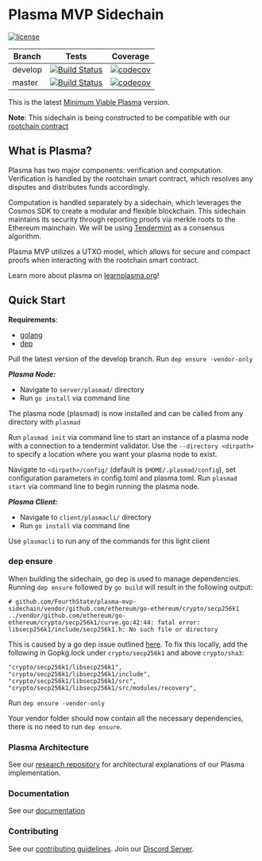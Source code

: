 # Plasma MVP Sidechain

[![license](https://img.shields.io/github/license/FourthState/plasma-mvp-rootchain.svg)](https://github.com/FourthState/plasma-mvp-sidechain/blob/master/LICENSE)

Branch    | Tests | Coverage
----------|-------|----------
develop   | [![Build Status](https://travis-ci.org/FourthState/plasma-mvp-sidechain.svg?branch=develop)](https://travis-ci.org/FourthState/plasma-mvp-sidechain) | [![codecov](https://codecov.io/gh/FourthState/plasma-mvp-sidechain/branch/develop/graph/badge.svg)](https://codecov.io/gh/FourthState/plasma-mvp-sidechain)
master	  | [![Build Status](https://travis-ci.org/FourthState/plasma-mvp-sidechain.svg?branch=master)](https://travis-ci.org/FourthState/plasma-mvp-sidechain) | [![codecov](https://codecov.io/gh/FourthState/plasma-mvp-sidechain/branch/master/graph/badge.svg)](https://codecov.io/gh/FourthState/plasma-mvp-sidechain)

This is the latest [Minimum Viable Plasma](https://ethresear.ch/t/minimal-viable-plasma/426) version.  

**Note**: This sidechain is being constructed to be compatible with our [rootchain contract](https://github.com/FourthState/plasma-mvp-rootchain)  

## What is Plasma?
Plasma has two major components: verification and computation. 
Verification is handled by the rootchain smart contract, which resolves any disputes and distributes funds accordingly. 

Computation is handled separately by a sidechain, which leverages the Cosmos SDK to create a modular and flexible blockchain.
This sidechain maintains its security through reporting proofs via merkle roots to the Ethereum mainchain. 
We will be using [Tendermint](https://github.com/tendermint/tendermint) as a consensus algorithm.

Plasma MVP utilizes a UTXO model, which allows for secure and compact proofs when interacting with the rootchain smart contract. 

Learn more about plasma on [learnplasma.org](https://www.learnplasma.org/en/)!

## Quick Start

**Requirements**: 
- [golang](https://golang.org/)
- [dep](https://github.com/golang/dep)

Pull the latest version of the develop branch.
Run `dep ensure -vendor-only`

***Plasma Node:***

- Navigate to `server/plasmad/` directory
- Run `go install` via command line

The plasma node (plasmad) is now installed and can be called from any directory with `plasmad`

Run `plasmad init` via command line to start an instance of a plasma node with a connection to a tendermint validator.
Use the `--directory <dirpath>` to specify a location where you want your plasma node to exist.  

Navigate to `<dirpath>/config/` (default is `$HOME/.plasmad/config`), set configuration parameters in config.toml and plasma.toml.
Run `plasmad start` via command line to begin running the plasma node. 

***Plasma Client:***

- Navigate to `client/plasmacli/` directory
- Run `go install` via command line

Use `plasmacli` to run any of the commands for this light client

### dep ensure 
When building the sidechain, go dep is used to manage dependencies. 
Running `dep ensure` followed by `go build` will result in the following output:

```
# github.com/FourthState/plasma-mvp-sidechain/vendor/github.com/ethereum/go-ethereum/crypto/secp256k1
../vendor/github.com/ethereum/go-ethereum/crypto/secp256k1/curve.go:42:44: fatal error: libsecp256k1/include/secp256k1.h: No such file or directory
```
This is caused by a go dep issue outlined [here](https://github.com/tools/godep/issues/422).
To fix this locally, add the following in Gopkg.lock under `crypto/secp256k1` and above `crypto/sha3`:

```
"crypto/secp256k1/libsecp256k1",
"crypto/secp256k1/libsecp256k1/include",
"crypto/secp256k1/libsecp256k1/src",
"crypto/secp256k1/libsecp256k1/src/modules/recovery",
```

Run `dep ensure -vendor-only`

Your vendor folder should now contain all the necessary dependencies, there is no need to run `dep ensure`. 
  
### Plasma Architecture 
See our [research repository](https://github.com/FourthState/plasma-research) for architectural explanations of our Plasma implementation. 

### Documentation
See our [documentation](https://github.com/FourthState/plasma-mvp-sidechain/blob/master/docs/overview.md)

### Contributing
See our [contributing guidelines](https://github.com/FourthState/plasma-mvp-sidechain/blob/master/CONTRIBUTING.md). Join our [Discord Server](https://discord.gg/YTB5A4P).
